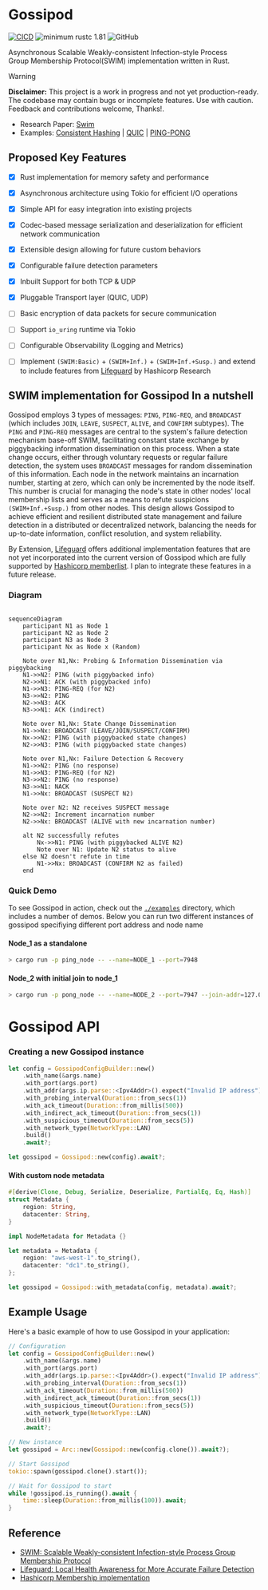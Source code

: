# Gossipod

[![CICD](https://github.com/thedhejavu/gossipod/actions/workflows/CI.yml/badge.svg)](https://github.com/TheDhejavu/gossipod/actions/workflows/CI.yml)
![minimum rustc 1.81](https://img.shields.io/badge/rustc-1.81.0+-red.svg)
![GitHub](https://img.shields.io/github/license/thedhejavu/gossipod)

Asynchronous Scalable Weakly-consistent Infection-style Process Group Membership Protocol(SWIM) implementation written in Rust.

> [!WARNING]
> **Disclaimer:** This project is a work in progress and not yet production-ready.
> The codebase may contain bugs or incomplete features.
> Use with caution. Feedback and contributions welcome, Thanks!.


- Research Paper: [Swim](https://www.cs.cornell.edu/projects/Quicksilver/public_pdfs/SWIM.pdf)
- Examples: [Consistent Hashing](https://github.com/TheDhejavu/gossipod-examples/tree/main/hashring) | [QUIC](https://github.com/TheDhejavu/gossipod-examples/tree/main/quic) | [PING-PONG](https://github.com/TheDhejavu/gossipod/tree/main/examples)

## Proposed Key Features

- [x] Rust implementation for memory safety and performance
- [x] Asynchronous architecture using Tokio for efficient I/O operations
- [x] Simple API for easy integration into existing projects
- [x] Codec-based message serialization and deserialization for efficient network communication
- [x] Extensible design allowing for future custom behaviors 
- [x] Configurable failure detection parameters
- [x] Inbuilt Support for both TCP & UDP 
- [x] Pluggable Transport layer (QUIC, UDP)
- [ ] Basic encryption of data packets for secure communication
- [ ] Support `io_uring` runtime via Tokio
- [ ] Configurable Observability (Logging and Metrics)
- [ ] Implement `(SWIM:Basic)` + `(SWIM+Inf.)` + `(SWIM+Inf.+Susp.)` and extend to include features from [Lifeguard](https://arxiv.org/pdf/1707.00788) by Hashicorp Research


## SWIM implementation for Gossipod In a nutshell

Gossipod employs 3 types of messages: `PING`, `PING-REQ`, and `BROADCAST` (which includes `JOIN`, `LEAVE`, `SUSPECT`, `ALIVE`, and `CONFIRM` subtypes). The `PING` and `PING-REQ` messages are central to the system's failure detection mechanism base-off SWIM, facilitating constant state exchange by piggybacking information dissemination on this process. When a state change occurs, either through voluntary requests or regular failure detection, the system uses `BROADCAST` messages for random dissemination of this information. Each node in the network maintains an incarnation number, starting at zero, which can only be incremented by the node itself. This number is crucial for managing the node's state in other nodes' local membership lists and serves as a means to refute suspicions `(SWIM+Inf.+Susp.)` from other nodes. This design allows Gossipod to achieve efficient and resilient distributed state management and failure detection in a distributed or decentralized network, balancing the needs for up-to-date information, conflict resolution, and system reliability.

By Extension, [Lifeguard](https://arxiv.org/pdf/1707.00788) offers additional implementation features that are not yet incorporated into the current version of Gossipod which are fully supported by [Hashicorp memberlist](https://github.com/hashicorp/memberlist). I plan to integrate these features in a future release.


### Diagram

```mermaid

sequenceDiagram
    participant N1 as Node 1
    participant N2 as Node 2
    participant N3 as Node 3
    participant Nx as Node x (Random)

    Note over N1,Nx: Probing & Information Dissemination via piggybacking
    N1->>N2: PING (with piggybacked info)
    N2->>N1: ACK (with piggybacked info)
    N1->>N3: PING-REQ (for N2)
    N3->>N2: PING
    N2->>N3: ACK
    N3->>N1: ACK (indirect)

    Note over N1,Nx: State Change Dissemination
    N1->>Nx: BROADCAST (LEAVE/JOIN/SUSPECT/CONFIRM)
    Nx->>N2: PING (with piggybacked state changes)
    N2->>N3: PING (with piggybacked state changes)

    Note over N1,Nx: Failure Detection & Recovery
    N1->>N2: PING (no response)
    N1->>N3: PING-REQ (for N2)
    N3->>N2: PING (no response)
    N3->>N1: NACK
    N1->>Nx: BROADCAST (SUSPECT N2)

    Note over N2: N2 receives SUSPECT message
    N2->>N2: Increment incarnation number
    N2->>Nx: BROADCAST (ALIVE with new incarnation number)

    alt N2 successfully refutes
        Nx->>N1: PING (with piggybacked ALIVE N2)
        Note over N1: Update N2 status to alive
    else N2 doesn't refute in time
        N1->>Nx: BROADCAST (CONFIRM N2 as failed)
    end
```

### Quick Demo
To see Gossipod in action, check out the [`./examples`](https://github.com/TheDhejavu/gossipod/tree/feat/configurable-support/examples) directory, which
includes a number of demos. Below you can run two different instances of gossipod specifiying different port address and node name

#### Node_1 as a standalone
```sh
> cargo run -p ping_node -- --name=NODE_1 --port=7948
```

#### Node_2 with initial join to node_1
```sh
> cargo run -p pong_node -- --name=NODE_2 --port=7947 --join-addr=127.0.0.1:7948
```

# Gossipod API

### Creating a new Gossipod instance

```rust
let config = GossipodConfigBuilder::new()
    .with_name(&args.name)
    .with_port(args.port)
    .with_addr(args.ip.parse::<Ipv4Addr>().expect("Invalid IP address"))
    .with_probing_interval(Duration::from_secs(1))
    .with_ack_timeout(Duration::from_millis(500))
    .with_indirect_ack_timeout(Duration::from_secs(1))
    .with_suspicious_timeout(Duration::from_secs(5))
    .with_network_type(NetworkType::LAN)
    .build()
    .await?;

let gossipod = Gossipod::new(config).await?;
```

#### With custom node metadata

```rust
#[derive(Clone, Debug, Serialize, Deserialize, PartialEq, Eq, Hash)]
struct Metadata {
    region: String,
    datacenter: String,
}

impl NodeMetadata for Metadata {}

let metadata = Metadata { 
    region: "aws-west-1".to_string(),
    datacenter: "dc1".to_string(),
};

let gossipod = Gossipod::with_metadata(config, metadata).await?;
```

## Example Usage

Here's a basic example of how to use Gossipod in your application:

```rust
// Configuration
let config = GossipodConfigBuilder::new()
    .with_name(&args.name)
    .with_port(args.port)
    .with_addr(args.ip.parse::<Ipv4Addr>().expect("Invalid IP address"))
    .with_probing_interval(Duration::from_secs(1))
    .with_ack_timeout(Duration::from_millis(500))
    .with_indirect_ack_timeout(Duration::from_secs(1))
    .with_suspicious_timeout(Duration::from_secs(5))
    .with_network_type(NetworkType::LAN)
    .build()
    .await?;

// New instance
let gossipod = Arc::new(Gossipod::new(config.clone()).await?);

// Start Gossipod
tokio::spawn(gossipod.clone().start());

// Wait for Gossipod to start
while !gossipod.is_running().await {
    time::sleep(Duration::from_millis(100)).await;
}
```

## Reference
- [SWIM: Scalable Weakly-consistent Infection-style Process Group Membership
Protocol ](https://www.cs.cornell.edu/projects/Quicksilver/public_pdfs/SWIM.pdf)
- [Lifeguard: Local Health Awareness for More
Accurate Failure Detection](https://arxiv.org/pdf/1707.00788)
- [Hashicorp Membership implementation](https://github.com/hashicorp/memberlist)